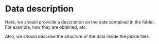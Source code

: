 # Data description

Here, we should provvide a description on the data contained in the folder.
For example, how they are obtained, etc.

Also, we should describe the structure of the data inside the pickle files.
